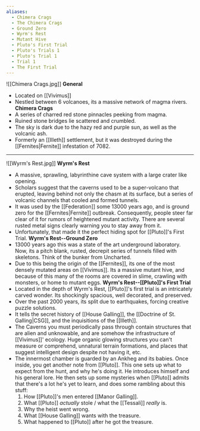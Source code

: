 ```yaml
---
aliases:
  - Chimera Crags
  - The Chimera Crags
  - Ground Zero
  - Wyrm's Rest
  - Mutant Hive
  - Pluto's First Trial
  - Pluto's Trials 1
  - Pluto's Trial 1
  - Trial 1
  - The First Trial
---
```

![[Chimera Crags.jpg]]
**General**
- Located on [[Vivimus]]
- Nestled between 6 volcanoes, its a massive network of magma rivers. 
**Chimera Crags**
- A series of charred red stone pinnacles peeking from magma.
- Ruined stone bridges lie scattered and crumbled. 
- The sky is dark due to the hazy red and purple sun, as well as the volcanic ash. 
- Formerly an [[Illeth]] settlement, but it was destroyed during the [[Fernites|Fernite]] infestation of 7082. 



---
![[Wyrm's Rest.jpg]]
**Wyrm's Rest**
- A massive, sprawling, labyrinthine cave system with a large crater like opening.
- Scholars suggest that the caverns used to be a super-volcano that erupted, leaving behind not only the chasm at its surface, but a series of volcanic channels that cooled and formed tunnels.
- It was used by the [[Federation]] some 13000 years ago, and is ground zero for the [[Fernites|Fernite]] outbreak. Consequently, people steer far clear of it for rumors of heightened mutant activity. There are several rusted metal signs clearly warning you to stay away from it. 
- Unfortunately, that made it the perfect hiding spot for [[Pluto]]'s First Trial. 
**Wyrm's Rest--Ground Zero**
- 13000 years ago this was a state of the art underground laboratory. Now, its a pitch blank, rusted, decrepit series of tunnels filled with skeletons. Think of the bunker from Uncharted.
- Due to this being the origin of the [[Fernites]], its one of the most densely mutated areas on [[Vivimus]]. Its a massive mutant hive, and because of this many of the rooms are covered in slime, crawling with monsters, or home to mutant eggs. 
**Wyrm's Rest--[[Pluto]]'s First Trial**
- Located in the depth of Wyrm's Rest, [[Pluto]]'s first trial is an intricately carved wonder. Its shockingly spacious, well decorated, and preserved. 
- Over the past 2000 years, its split due to earthquakes, forcing creative puzzle solutions. 
- It tells the secret history of [[House Galling]], the [[Doctrine of St. Galling|CSG]], and the inquisitions of the [[Illeth]]. 
- The Caverns you must periodically pass through contain structures that are alien and unknowable, and are somehow the infrastructure of [[Vivimus]]' ecology. Huge organic glowing structures you can't measure or comprehend, unnatural terrain formations, and places that suggest intelligent design despite not having it, etc. 
- The innermost chamber is guarded by an Ankheg and its babies. Once inside, you get another note from [[Pluto]]. This one sets up what to expect from the hunt, and why he's doing it. He introduces himself and his general lore. He then sets up some mysteries when [[Pluto]] admits that there's a lot he's yet to learn, and does some rambling about this stuff:
	1. How [[Pluto]]'s men entered [[Manor Galling]].
	2. What [[Pluto]] *actually* stole / what the [[Tessali]] *really* is. 
	3. Why the heist went wrong.
	4. What [[House Galling]] wants with the treasure.
	5. What happened to [[Pluto]] after he got the treasure. 